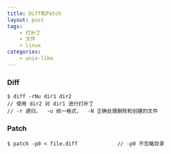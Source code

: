 ```yaml
---
title: Diff和Patch
layout: post
tags:
    - 打补丁
    - 文件
    - linux
categories:
    - unix-like
---
```


### Diff
```
$ diff -rNu dir1 dir2
// 使用 dir2 对 dir1 进行打补丁
// -r 递归，  -u 统一格式，  -N 正确处理删除和创建的文件
```



### Patch
```
$ patch -p0 < file.diff             // -p0 不忽略目录
```
